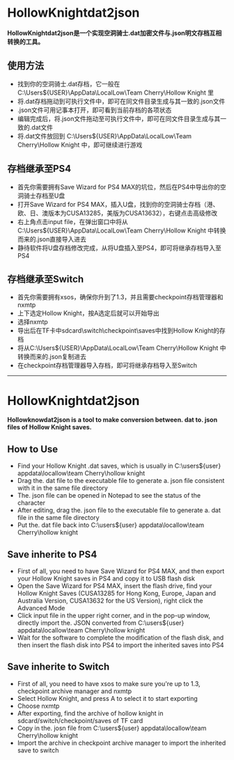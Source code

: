 # HollowKnightdat2json
**HollowKnightdat2json是一个实现空洞骑士.dat加密文件与.json明文存档互相转换的工具。**
## 使用方法
* 找到你的空洞骑士.dat存档，它一般在 C:\Users\${USER}\AppData\LocalLow\Team Cherry\Hollow Knight 里
* 将.dat存档拖动到可执行文件中，即可在同文件目录生成与其一致的.json文件
* .json文件可用记事本打开，即可看到当前存档的各项状态
* 编辑完成后，将.json文件拖动至可执行文件中，即可在同文件目录生成与其一致的.dat文件
* 将.dat文件放回到 C:\Users\${USER}\AppData\LocalLow\Team Cherry\Hollow Knight 中，即可继续进行游戏

## 存档继承至PS4
* 首先你需要拥有Save Wizard for PS4 MAX的坑位，然后在PS4中导出你的空洞骑士存档至U盘
* 打开Save Wizard for PS4 MAX，插入U盘，找到你的空洞骑士存档（港、欧、日、澳版本为CUSA13285，美版为CUSA13632），右键点击高级修改
* 右上角点击input file，在弹出窗口中将从C:\Users\${USER}\AppData\LocalLow\Team Cherry\Hollow Knight 中转换而来的.json直接导入进去
* 静待软件将U盘存档修改完成，从将U盘插入至PS4，即可将继承存档导入至PS4

## 存档继承至Switch
* 首先你需要拥有xsos，确保你升到了1.3，并且需要checkpoint存档管理器和nxmtp
* 上下选定Hollow Knight，按A选定后就可以开始导出
* 选择nxmtp
* 导出后在TF卡中sdcard\switch\checkpoint\saves中找到Hollow Knight的存档
* 将从C:\Users\${USER}\AppData\LocalLow\Team Cherry\Hollow Knight 中转换而来的.json复制进去
* 在checkpoint存档管理器导入存档，即可将继承存档导入至Switch

---
# HollowKnightdat2json
**Hollowknowdat2json is a tool to make conversion between. dat to. json files of Hollow Knight saves.**
## How to Use
* Find your Hollow Knight .dat saves, which is usually in C:\users\${user} appdata\locallow\team Cherry\hollow knight
* Drag the. dat file to the executable file to generate a. json file consistent with it in the same file directory
* The. json file can be opened in Notepad to see the status of the character
* After editing, drag the. json file to the executable file to generate a. dat file in the same file directory
* Put the. dat file back into C:\users\${user} appdata\locallow\team Cherry\hollow knight
## Save inherite to PS4
* First of all, you need to have Save Wizard for PS4 MAX, and then export your Hollow Knight saves in PS4 and copy it to USB flash disk
* Open the Save Wizard for PS4 MAX, insert the flash drive, find your Hollow Knight Saves (CUSA13285 for Hong Kong, Europe, Japan and Australia Version, CUSA13632 for the US Version), right click the Advanced Mode
* Click input file in the upper right corner, and in the pop-up window, directly import the. JSON converted from C:\users\${user} appdata\locallow\team Cherry\hollow knight
* Wait for the software to complete the modification of the flash disk, and then insert the flash disk into PS4 to import the inherited saves into PS4
## Save inherite to Switch
* First of all, you need to have xsos to make sure you're up to 1.3, checkpoint archive manager and nxmtp
* Select Hollow Knight, and press A to select it to start exporting
* Choose nxmtp
* After exporting, find the archive of hollow knight in sdcard/switch/checkpoint/saves of TF card
* Copy in the. josn file from C:\users\${user} appdata\locallow\team Cherry\hollow knight
* Import the archive in checkpoint archive manager to import the inherited save to switch
